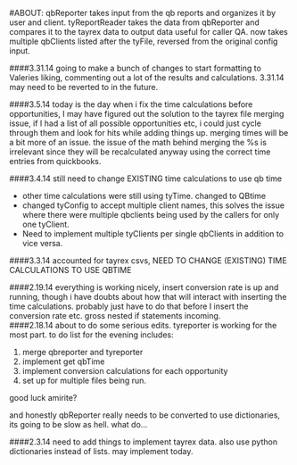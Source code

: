 #ABOUT: 
qbReporter takes input from the qb reports and organizes it by user and client. tyReportReader takes the data from qbReporter and compares it to the tayrex data to output data useful for caller QA. now takes multiple qbClients listed after the tyFile, reversed from the original config input.

####3.31.14
going to make a bunch of changes to start formatting to Valeries liking, commenting out a lot of the results and calculations. 3.31.14 may need to be reverted to in the future. 

####3.5.14
today is the day when i fix the time calculations before opportunities, I may have figured out the solution to the tayrex file merging issue, if I had a list of all possible opportunities etc, i could just cycle through them and look for hits while adding things up. merging times will be a bit more of an issue. the issue of the math behind merging the %s is irrelevant since they will be recalculated anyway using the correct time entries from quickbooks.

####3.4.14
still need to change EXISTING time calculations to use qb time
- other time calculations were still using tyTime. changed to QBtime
- changed tyConfig to accept multiple client names, this solves the issue where
	there were multiple qbclients being used by the callers for only one tyClient.
- Need to implement multiple tyClients per single qbClients in addition to vice versa.

####3.3.14
accounted for tayrex csvs, 
NEED TO CHANGE (EXISTING) TIME CALCULATIONS TO USE QBTIME

####2.19.14
everything is working nicely, insert conversion rate is up and running, though i have doubts
about how that will interact with inserting the time calculations. probably just have to do that before I insert the conversion rate etc. gross nested if statements incoming.	
####2.18.14
about to do some serious edits. tyreporter is working for the most part. to do list for the evening includes:

1. merge qbreporter and tyreporter
2. implement get qbTime
3. implement conversion calculations for each opportunity
4. set up for multiple files being run.

good luck amirite?

and honestly qbReporter really needs to be converted to use dictionaries, its going to be slow as hell. what do...


####2.3.14
need to add things to implement tayrex data. also use python dictionaries instead of lists. may implement today.